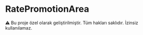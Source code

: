# RatePromotionArea

⚠️ Bu proje özel olarak geliştirilmiştir. Tüm hakları saklıdır. İzinsiz kullanılamaz.
